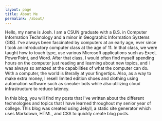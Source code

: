 ```yaml
---
layout: page
title: About Me
permalink: /about/
---
```


Hello, my name is Josh. I am a CSUN graduate with a B.S. in Computer Information Technology and a minor in Geographic Information Systems (GIS). I've always been fascinated by computers at an early age, ever since I took an introductory computer class at the age of 11. In that class, we were taught how to touch type, use various Microsoft applications such as Excel, PowerPoint, and Word. After that class, I would often find myself spending hours on the computer just reading and learning about new topics, and I was always so amazed at the capabilities of what the computer can do. With a computer, the world is literally at your fingertips. Also, as a way to make extra money, I resell limited edition shoes and clothing using automation software such as sneaker bots while also utilizing cloud infrastructure to reduce latency.

In this blog, you will find my posts that I've written about the different technologies and topics that I have learned throughout my senior year of college. This blog was created using Jekyll, a static site generator which uses Markdown, HTML, and CSS to quickly create blog posts.